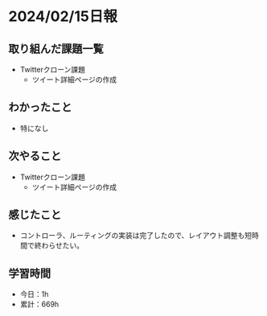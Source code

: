 # 2024/02/15日報
## 取り組んだ課題一覧
- Twitterクローン課題
  - ツイート詳細ページの作成

## わかったこと
- 特になし


## 次やること
- Twitterクローン課題
  - ツイート詳細ページの作成

## 感じたこと
- コントローラ、ルーティングの実装は完了したので、レイアウト調整も短時間で終わらせたい。

## 学習時間
- 今日：1h
- 累計：669h
